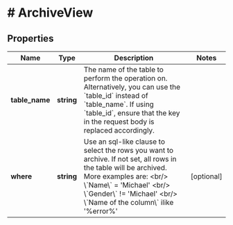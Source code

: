 # # ArchiveView

## Properties

Name | Type | Description | Notes
------------ | ------------- | ------------- | -------------
**table_name** | **string** | The name of the table to perform the operation on. Alternatively, you can use the &#x60;table_id&#x60; instead of &#x60;table_name&#x60;. If using &#x60;table_id&#x60;, ensure that the key in the request body is replaced accordingly. |
**where** | **string** | Use an sql-like clause to select the rows you want to archive. If not set, all rows in the table will be archived.  More examples are: &lt;br/&gt; \\&#x60;Name\\&#x60; &#x3D; &#39;Michael&#39; &lt;br/&gt; \\&#x60;Gender\\&#x60; !&#x3D; &#39;Michael&#39; &lt;br/&gt; \\&#x60;Name of the column\\&#x60; ilike &#39;%error%&#39; | [optional]


